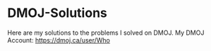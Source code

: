 # DMOJ-Solutions
Here are my solutions to the problems I solved on DMOJ.    My DMOJ Account: https://dmoj.ca/user/Who

